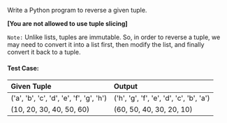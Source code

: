 Write a Python program to reverse a given tuple.

**[You are not allowed to use tuple slicing]**

`Note:` Unlike lists, tuples are immutable. So, in order to reverse a tuple, we may need to convert it into a list first, then modify the list, and finally convert it back to a tuple.

#### Test Case:

| Given Tuple                              | Output                                   |
| :--------------------------------------- | :--------------------------------------- |
| ('a', 'b', 'c', 'd', 'e', 'f', 'g', 'h') | ('h', 'g', 'f', 'e', 'd', 'c', 'b', 'a') |
| (10, 20, 30, 40, 50, 60)                 | (60, 50, 40, 30, 20, 10)                 |
